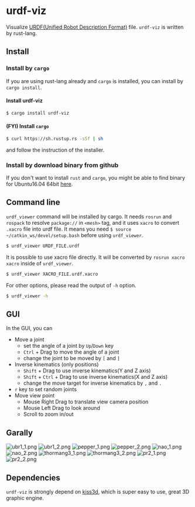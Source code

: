 urdf-viz
==================

Visualize [URDF(Unified Robot Description Format)](http://wiki.ros.org/urdf) file.
`urdf-viz` is written by rust-lang.

Install
--------------

### Install by `cargo`

If you are using rust-lang already and `cargo` is installed, you can install by `cargo install`.

#### Install urdf-viz

```bash
$ cargo install urdf-viz
```

#### (FYI) Install `cargo`

```bash
$ curl https://sh.rustup.rs -sSf | sh
```

and follow the instruction of the installer.


### Install by download binary from github

If you don't want to install `rust` and `cargo`, you might be able to find
binary for Ubuntu16.04 64bit [here](https://github.com/OTL/urdf-viz/releases).


Command line
--------------

`urdf_viewer` command will be installed by cargo.
It needs `rosrun` and `rospack` to resolve `package://` in `<mesh>` tag, and
it uses `xacro` to convert `.xacro` file into urdf file.
It means you need `$ source ~/catkin_ws/devel/setup.bash` before using
`urdf_viewer`.

```bash
$ urdf_viewer URDF_FILE.urdf
```

It is possible to use xacro file directly.
It will be converted by `rosrun xacro xacro` inside of `urdf_viewer`.

```bash
$ urdf_viewer XACRO_FILE.urdf.xacro
```

For other options, please read the output of `-h` option.

```bash
$ urdf_viewer -h
```

GUI
--------------
In the GUI, you can

* Move a joint
  * set the angle of a joint by `Up`/`Down` key
  * `Ctrl` + Drag to move the angle of a joint
  * change the joint to be moved by `[` and `]`
* Inverse kinematics (only positions)
  * `Shift` + Drag to use inverse kinematics(Y and Z axis)
  * `Shift` + `Ctrl` + Drag to use inverse kinematics(X and Z axis)
  * change the move target for inverse kinematics by `,` and `.`
* `r` key to set random joints
* Move view point
  * Mouse Right Drag to translate view camera position
  * Mouse Left Drag to look around
  * Scroll to zoom in/out

Garally
--------------------

![ubr1_1.png](img/ubr1_1.png)
![ubr1_2.png](img/ubr1_2.png)
![pepper_1.png](img/pepper_1.png)
![pepper_2.png](img/pepper_2.png)
![nao_1.png](img/nao_1.png)
![nao_2.png](img/nao_2.png)
![thormang3_1.png](img/thormang3_1.png)
![thormang3_2.png](img/thormang3_2.png)
![pr2_1.png](img/pr2_1.png)
![pr2_2.png](img/pr2_2.png)

Dependencies
-------------
`urdf-viz` is strongly depend on [kiss3d](https://github.com/sebcrozet/kiss3d),
which is super easy to use, great 3D graphic engine.
